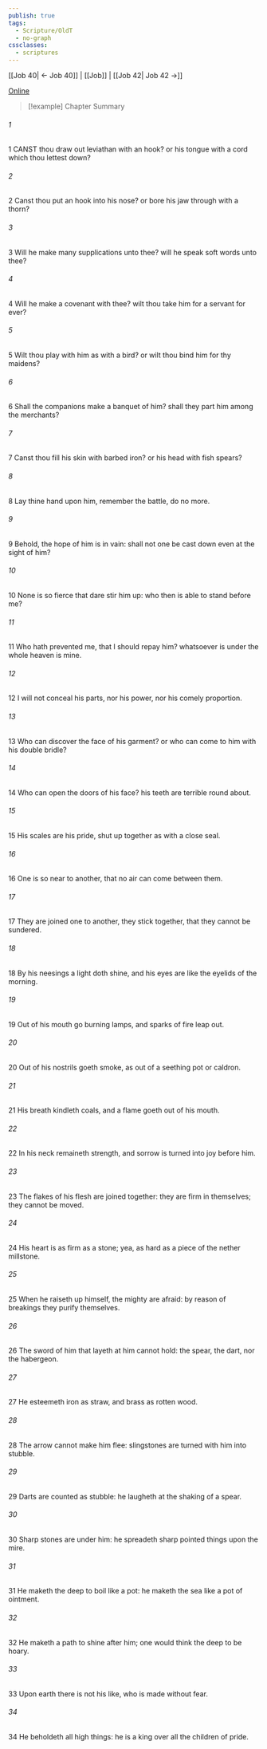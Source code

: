 ```yaml
---
publish: true
tags:
  - Scripture/OldT
  - no-graph
cssclasses:
  - scriptures
---
```

[[Job 40| ← Job 40]] | [[Job]] | [[Job 42| Job 42 →]]

[Online](https://churchofjesuschrist.org/study/scriptures/ot/job/41?lang=eng)

>[!example] Chapter Summary
>
###### 1
1 CANST thou draw out leviathan with an hook?  or his tongue with a cord which thou lettest down?
###### 2
2 Canst thou put an hook into his nose?  or bore his jaw through with a thorn?
###### 3
3 Will he make many supplications unto thee?  will he speak soft words unto thee?
###### 4
4 Will he make a covenant with thee?  wilt thou take him for a servant for ever?
###### 5
5 Wilt thou play with him as with a bird?  or wilt thou bind him for thy maidens?
###### 6
6 Shall the companions make a banquet of him?  shall they part him among the merchants?
###### 7
7 Canst thou fill his skin with barbed iron?  or his head with fish spears?
###### 8
8 Lay thine hand upon him, remember the battle, do no more.
###### 9
9 Behold, the hope of him is in vain: shall not one be cast down even at the sight of him?
###### 10
10 None is so fierce that dare stir him up: who then is able to stand before me?
###### 11
11 Who hath prevented me, that I should repay him?  whatsoever is under the whole heaven is mine.
###### 12
12 I will not conceal his parts, nor his power, nor his comely proportion.
###### 13
13 Who can discover the face of his garment?  or who can come to him with his double bridle?
###### 14
14 Who can open the doors of his face?  his teeth are terrible round about.
###### 15
15 His scales are his pride, shut up together as with a close seal.
###### 16
16 One is so near to another, that no air can come between them.
###### 17
17 They are joined one to another, they stick together, that they cannot be sundered.
###### 18
18 By his neesings a light doth shine, and his eyes are like the eyelids of the morning.
###### 19
19 Out of his mouth go burning lamps, and sparks of fire leap out.
###### 20
20 Out of his nostrils goeth smoke, as out of a seething pot or caldron.
###### 21
21 His breath kindleth coals, and a flame goeth out of his mouth.
###### 22
22 In his neck remaineth strength, and sorrow is turned into joy before him.
###### 23
23 The flakes of his flesh are joined together: they are firm in themselves; they cannot be moved.
###### 24
24 His heart is as firm as a stone; yea, as hard as a piece of the nether millstone.
###### 25
25 When he raiseth up himself, the mighty are afraid: by reason of breakings they purify themselves.
###### 26
26 The sword of him that layeth at him cannot hold: the spear, the dart, nor the habergeon.
###### 27
27 He esteemeth iron as straw, and brass as rotten wood.
###### 28
28 The arrow cannot make him flee: slingstones are turned with him into stubble.
###### 29
29 Darts are counted as stubble: he laugheth at the shaking of a spear.
###### 30
30 Sharp stones are under him: he spreadeth sharp pointed things upon the mire.
###### 31
31 He maketh the deep to boil like a pot: he maketh the sea like a pot of ointment.
###### 32
32 He maketh a path to shine after him; one would think the deep to be hoary.
###### 33
33 Upon earth there is not his like, who is made without fear.
###### 34
34 He beholdeth all high things: he is a king over all the children of pride.



